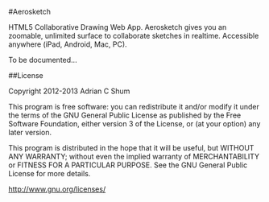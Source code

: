#Aerosketch

HTML5 Collaborative Drawing Web App. 
Aerosketch gives you an zoomable, unlimited surface to collaborate sketches in realtime. 
Accessible anywhere (iPad, Android, Mac, PC).

To be documented...

##License

Copyright 2012-2013 Adrian C Shum

This program is free software: you can redistribute it and/or modify it under the terms of the GNU General Public License as published by the Free Software Foundation, either version 3 of the License, or (at your option) any later version.

This program is distributed in the hope that it will be useful, but WITHOUT ANY WARRANTY; without even the implied warranty of MERCHANTABILITY or FITNESS FOR A PARTICULAR PURPOSE. See the GNU General Public License for more details.

http://www.gnu.org/licenses/
